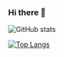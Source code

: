 ### Hi there 👋

![GitHub stats](https://github-readme-stats.vercel.app/api?username=victorsmith911007&show_icons=true&theme=cobalt)

[![Top Langs](https://github-readme-stats.vercel.app/api/top-langs/?username=victorsmith911007&theme=cobalt)](https://github.com/anuraghazra/github-readme-stats)

